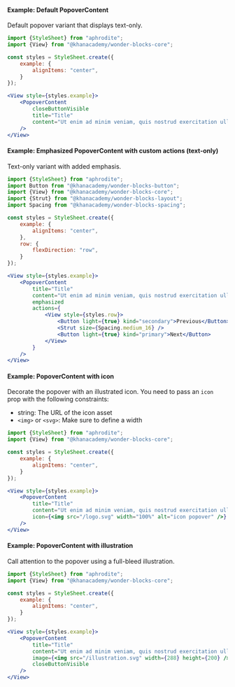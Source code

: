 #### Example: Default PopoverContent

Default popover variant that displays text-only.

```jsx
import {StyleSheet} from "aphrodite";
import {View} from "@khanacademy/wonder-blocks-core";

const styles = StyleSheet.create({
    example: {
        alignItems: "center",
    }
});

<View style={styles.example}>
    <PopoverContent
        closeButtonVisible
        title="Title"
        content="Ut enim ad minim veniam, quis nostrud exercitation ullamco laboris nisi ut aliquip commodo."
    />
</View>
```

#### Example: Emphasized PopoverContent with custom actions (text-only)

Text-only variant with added emphasis.

```jsx
import {StyleSheet} from "aphrodite";
import Button from "@khanacademy/wonder-blocks-button";
import {View} from "@khanacademy/wonder-blocks-core";
import {Strut} from "@khanacademy/wonder-blocks-layout";
import Spacing from "@khanacademy/wonder-blocks-spacing";

const styles = StyleSheet.create({
    example: {
        alignItems: "center",
    },
    row: {
        flexDirection: "row",
    }
});

<View style={styles.example}>
    <PopoverContent
        title="Title"
        content="Ut enim ad minim veniam, quis nostrud exercitation ullamco laboris nisi ut aliquip commodo."
        emphasized
        actions={
            <View style={styles.row}>
                <Button light={true} kind="secondary">Previous</Button>
                <Strut size={Spacing.medium_16} />
                <Button light={true} kind="primary">Next</Button>
            </View>
        }
    />
</View>
```

#### Example: PopoverContent with icon

Decorate the popover with an illustrated icon. You need to pass an `icon` prop
with the following constraints:

- string: The URL of the icon asset
- `<img>` or `<svg>`: Make sure to define a width

```jsx
import {StyleSheet} from "aphrodite";
import {View} from "@khanacademy/wonder-blocks-core";

const styles = StyleSheet.create({
    example: {
        alignItems: "center",
    }
});

<View style={styles.example}>
    <PopoverContent
        title="Title"
        content="Ut enim ad minim veniam, quis nostrud exercitation ullamco laboris nisi ut aliquip commodo."
        icon={<img src="/logo.svg" width="100%" alt="icon popover" />}
    />
</View>
```

#### Example: PopoverContent with illustration

Call attention to the popover using a full-bleed illustration.

```jsx
import {StyleSheet} from "aphrodite";
import {View} from "@khanacademy/wonder-blocks-core";

const styles = StyleSheet.create({
    example: {
        alignItems: "center",
    }
});

<View style={styles.example}>
    <PopoverContent
        title="Title"
        content="Ut enim ad minim veniam, quis nostrud exercitation ullamco laboris nisi ut aliquip commodo."
        image={<img src="/illustration.svg" width={288} height={200} />}
        closeButtonVisible
    />
</View>
```